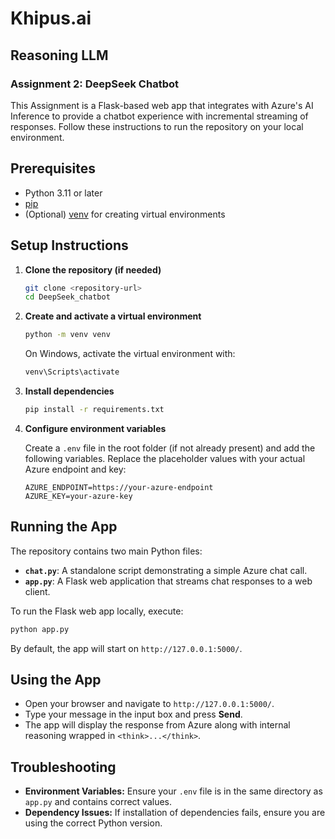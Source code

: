 # Khipus.ai
## Reasoning  LLM
### Assignment 2: DeepSeek Chatbot


This Assignment is a Flask-based web app that integrates with Azure's AI Inference to provide a chatbot experience with incremental streaming of responses. Follow these instructions to run the repository on your local environment.

## Prerequisites

- Python 3.11 or later
- [pip](https://pip.pypa.io/en/stable/)
- (Optional) [venv](https://docs.python.org/3/library/venv.html) for creating virtual environments

## Setup Instructions

1. **Clone the repository (if needed)**
   ```bash
   git clone <repository-url>
   cd DeepSeek_chatbot
   ```

2. **Create and activate a virtual environment**
   ```bash
   python -m venv venv
   ```
   On Windows, activate the virtual environment with:
   ```bash
   venv\Scripts\activate
   ```

3. **Install dependencies**
   ```bash
   pip install -r requirements.txt
   ```

4. **Configure environment variables**

   Create a `.env` file in the root folder (if not already present) and add the following variables. Replace the placeholder values with your actual Azure endpoint and key:
   ```env
   AZURE_ENDPOINT=https://your-azure-endpoint
   AZURE_KEY=your-azure-key
   ```

## Running the App

The repository contains two main Python files:

- **`chat.py`**: A standalone script demonstrating a simple Azure chat call.
- **`app.py`**: A Flask web application that streams chat responses to a web client.

To run the Flask web app locally, execute:
```bash
python app.py
```
By default, the app will start on `http://127.0.0.1:5000/`.

## Using the App

- Open your browser and navigate to `http://127.0.0.1:5000/`.
- Type your message in the input box and press **Send**.
- The app will display the response from Azure along with internal reasoning wrapped in `<think>...</think>`.

## Troubleshooting

- **Environment Variables:** Ensure your `.env` file is in the same directory as `app.py` and contains correct values.
- **Dependency Issues:** If installation of dependencies fails, ensure you are using the correct Python version.


